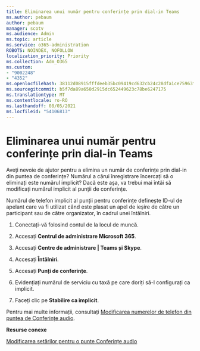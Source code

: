 ```yaml
---
title: Eliminarea unui număr pentru conferințe prin dial-in Teams
ms.author: pebaum
author: pebaum
manager: scotv
ms.audience: Admin
ms.topic: article
ms.service: o365-administration
ROBOTS: NOINDEX, NOFOLLOW
localization_priority: Priority
ms.collection: Adm_O365
ms.custom:
- "9002248"
- "4352"
ms.openlocfilehash: 38112d08915fffdeeb35bc09419cd632cb24c28dfa1ce75963f0217fc274d67e
ms.sourcegitcommit: b5f7da89a650d2915dc652449623c78be6247175
ms.translationtype: MT
ms.contentlocale: ro-RO
ms.lasthandoff: 08/05/2021
ms.locfileid: "54106813"
---
```

# <a name="teams-dial-in-conferencing-number-removal"></a>Eliminarea unui număr pentru conferințe prin dial-in Teams

Aveți nevoie de ajutor pentru a elimina un număr de conferințe prin dial-in din puntea de conferințe? Numărul a cărui înregistrare încercați să o eliminați este numărul implicit? Dacă este așa, va trebui mai întâi să modificați numărul implicit al punții de conferințe.

Numărul de telefon implicit al punții pentru conferințe definește ID-ul de apelant care va fi utilizat când este plasat un apel de ieșire de către un participant sau de către organizator, în cadrul unei întâlniri.

1. Conectați-vă folosind contul de la locul de muncă.

2. Accesați **Centrul de administrare Microsoft 365**.

3. Accesați **Centre de administrare | Teams și Skype**.

4. Accesați **Întâlniri**.

5. Accesați **Punți de conferințe**.

6. Evidențiați numărul de serviciu cu taxă pe care doriți să-l configurați ca implicit.

7. Faceți clic pe **Stabilire ca implicit**.

Pentru mai multe informații, consultați [Modificarea numerelor de telefon din puntea de Conferințe audio](https://docs.microsoft.com/microsoftteams/change-the-phone-numbers-on-your-audio-conferencing-bridge).

**Resurse conexe**

[Modificarea setărilor pentru o punte Conferințe audio](https://docs.microsoft.com/microsoftteams/change-the-settings-for-an-audio-conferencing-bridge)
